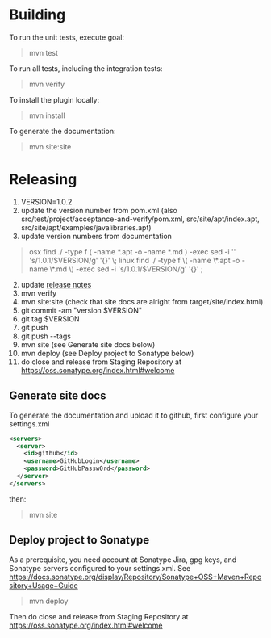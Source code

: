 Building
========

To run the unit tests, execute goal:

> mvn test

To run all tests, including the integration tests:

> mvn verify

To install the plugin locally:

> mvn install

To generate the documentation:

> mvn site:site

Releasing
=========
1. VERSION=1.0.2
1. update the version number from pom.xml (also src/test/project/acceptance-and-verify/pom.xml, src/site/apt/index.apt, src/site/apt/examples/javalibraries.apt)
2. update version numbers from documentation
> osx find ./ -type f \( -name \*.apt -o -name \*.md \) -exec sed -i '' 's/1.0.1/$VERSION/g' '{}' \;
> linux find ./ -type f \( -name \*.apt -o -name \*.md \) -exec sed -i 's/1.0.1/$VERSION/g' '{}' \;
2. update [release notes](https://github.com/robotframework/MavenPlugin/wiki/ReleaseNotes "release notes")
3. mvn verify
4. mvn site:site (check that site docs are alright from target/site/index.html)
5. git commit -am "version $VERSION"
6. git tag $VERSION
7. git push
8. git push --tags
9. mvn site (see Generate site docs below)
10. mvn deploy (see Deploy project to Sonatype below)
11. do close and release from Staging Repository at https://oss.sonatype.org/index.html#welcome

Generate site docs
------------------

To generate the documentation and upload it to github, first configure your settings.xml

```xml
<servers>
  <server>
    <id>github</id>
    <username>GitHubLogin</username>
    <password>GitHubPassw0rd</password>
  </server>
</servers>
```

then:

> mvn site

Deploy project to Sonatype
--------------------------

As a prerequisite, you need account at Sonatype Jira, gpg keys, and Sonatype servers configured to your settings.xml.
See https://docs.sonatype.org/display/Repository/Sonatype+OSS+Maven+Repository+Usage+Guide

> mvn deploy

Then do close and release from Staging Repository at https://oss.sonatype.org/index.html#welcome